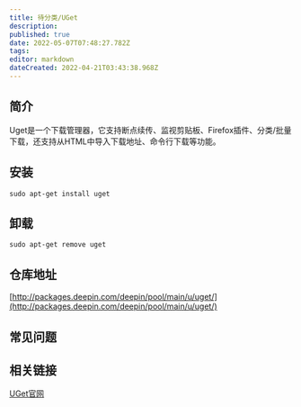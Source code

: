 ```yaml
---
title: 待分类/UGet
description: 
published: true
date: 2022-05-07T07:48:27.782Z
tags: 
editor: markdown
dateCreated: 2022-04-21T03:43:38.968Z
---
```


## 简介

Uget是一个下载管理器，它支持断点续传、监视剪贴板、Firefox插件、分类/批量下载，还支持从HTML中导入下载地址、命令行下载等功能。

## 安装

`sudo apt-get install uget`

## 卸载

`sudo apt-get remove uget`

## 仓库地址

[http://packages.deepin.com/deepin/pool/main/u/uget/](http://packages.deepin.com/deepin/pool/main/u/uget/)


## 常见问题


## 相关链接

[UGet官网](https://ugetdm.com/)